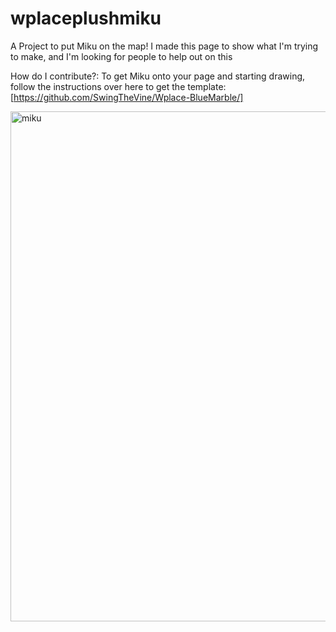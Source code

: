 # wplaceplushmiku
A Project to put Miku on the map!
I made this page to show what I'm trying to make, and I'm looking for people to help out on this

How do I contribute?: To get Miku onto your page and starting drawing, follow the instructions over here to get the template: [https://github.com/SwingTheVine/Wplace-BlueMarble/]


<img width="762" height="816" alt="miku" src="https://github.com/user-attachments/assets/47a74532-1ec2-4659-af35-b0fe4b29aba4" />
